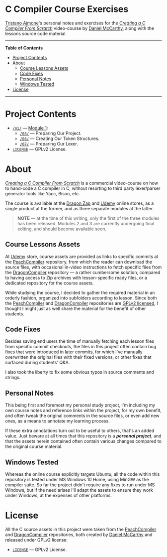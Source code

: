 # C Compiler Course Exercises

[Tristano Ajmone]'s personal notes and exercises for the _[Creating a C Compiler From Scratch]_ video-course by [Daniel McCarthy], along with the lessons source code material.

-----

**Table of Contents**

<!-- MarkdownTOC autolink="true" bracket="round" autoanchor="false" lowercase="only_ascii" uri_encoding="true" levels="1,2,3" -->

- [Project Contents](#project-contents)
- [About](#about)
    - [Course Lessons Assets](#course-lessons-assets)
    - [Code Fixes](#code-fixes)
    - [Personal Notes](#personal-notes)
    - [Windows Tested](#windows-tested)
- [License](#license)

<!-- /MarkdownTOC -->

-----

# Project Contents

- [`/m1/`][m1/] — [Module 1]:
    + [`/04/`][04/] — Preparing Our Project.
    + [`/06/`][06/] — Creating Our Token Structures.
    + [`/07/`][07/] — Preparing Our Lexer.
- [`LICENSE`][LICENSE] — GPLv2 License.

# About

_[Creating a C Compiler From Scratch]_ is a commercial video-course on how to hand-code a C compiler in C, without resorting to third party lexer/parser generator tools like Yacc, Bison, etc.

The course is available at the [Dragon Zap] and [Udemy] online stores, as a single product at the former, and as three separate modules at the latter.

> **NOTE** — at the time of this writing, only the first of the three modules has been released.
> Modules 2 and 3 are currently undergoing final editing, and should become available soon.

## Course Lessons Assets

At [Udemy][Module 1] store, course assets are provided as links to specific commits at the [PeachCompiler] repository, from which the reader can download the source files, with occasional in-video instructions to fetch specific files from the [DragonCompiler] repository — a rather cumbersome solution, compared to having access to Zip archives with lesson-specific ready files, or a dedicated repository for the course assets.

While studying the course, I decided to gather the required material in an orderly fashion, organized into subfolders according to lesson.
Since both the [PeachCompiler] and [DragonCompiler] repositories are [GPLv2 licensed][LICENSE], I thought I might just as well share the material for the benefit of other students.

## Code Fixes

Besides saving end users the time of manually fetching each lesson files from specific commit checkouts, the files in this project often contain bug fixes that were introduced in later commits, for which I've manually overwritten the original files with their fixed versions, or other fixes that surfaced during students' Q&A.

I also took the liberty to fix some obvious typos in source comments and strings.

## Personal Notes

This being first and foremost my personal study project, I'm including my own course notes and reference links within the project, for my own benefit, and often tweak the original comments in the source files, or even add new ones, as a means to annotate my learning process.

If these extra annotations turn out to be useful to others, that's an added value.
Just beware at all times that this repository is a _**personal project**_, and that the assets herein contained often contain various changes compared to the original course material.

## Windows Tested

Whereas the online course explicitly targets Ubuntu, all the code within this repository is tested under MS Windows 10 Home, using MinGW as the compiler suite.
So far the project didn't require any fixes to run under MS Windows, but if the need arises I'll adapt the assets to ensure they work under Windows, at the expenses of other platforms.

# License

All the C source assets in this project were taken from the [PeachCompiler] and [DragonCompiler] repositories, both created by [Daniel McCarthy] and released under GPLv2 license:

- [`LICENSE`][LICENSE] — GPLv2 License.

<!-----------------------------------------------------------------------------
                               REFERENCE LINKS
------------------------------------------------------------------------------>

[Creating a C Compiler From Scratch]: https://dragonzap.com/course/creating-a-c-compiler-from-scratch "course page at Dragon Zap"

[Module 1]: https://www.udemy.com/course/creating-a-c-compiler-from-scratch-module-1/ "Module 1 course at Udemy"

<!-- compilers -->

[PeachCompiler]: https://github.com/nibblebits/PeachCompiler
[nibblebits/PeachCompiler]: https://github.com/nibblebits/PeachCompiler

[DragonCompiler]: https://github.com/nibblebits/DragonCompiler
[nibblebits/DragonCompiler]: https://github.com/nibblebits/DragonCompiler

<!-- Misc. -->


[Dragon Zap]: https://dragonzap.com "Visit Dragon Zap"
[Udemy]: https://www.udemy.com "Visit Udemy"

<!-- files & folders -->

[m1/]: ./m1/ "Module 1"
[04/]: ./m1/04/ "Module 1 Lesson 4: Preparing Our Project"
[06/]: ./m1/06/ "Module 1 Lesson 6: Creating Our Token Structures"
[07/]: ./m1/07/ "Module 1 Lesson 7: Preparing Our Lexer"

[LICENSE]: ./LICENSE "GPLv2 License"

<!-- people -->

[Daniel McCarthy]: https://github.com/nibblebits "View Daniel McCarthy's GitHub profile"
[Tristano Ajmone]: https://github.com/tajmone "View Tristano Ajmone's GitHub profile"

<!-- EOF -->

